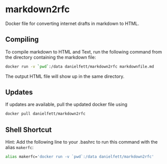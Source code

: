 # markdown2rfc
Docker file for converting internet drafts in markdown to HTML.

## Compiling
To compile markdown to HTML and Text, run the following command from the directory containing the markdown file:
```bash
docker run -v `pwd`:/data danielfett/markdown2rfc markdownfile.md
```
The output HTML file will show up in the same directory.

## Updates
If updates are available, pull the updated docker file using
```bash
docker pull danielfett/markdown2rfc
```

## Shell Shortcut
Hint: Add the following line to your .bashrc to run this command with the alias `makerfc`:
```bash
alias makerfc='docker run -v `pwd`:/data danielfett/markdown2rfc'
```
